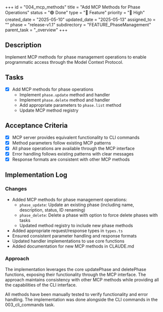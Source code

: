 +++
id = "004_mcp_methods"
title = "Add MCP Methods for Phase Operations"
status = "🟢 Done"
type = "🌟 Feature"
priority = "🔼 High"
created_date = "2025-05-10"
updated_date = "2025-05-13"
assigned_to = ""
phase = "release-v1.1"
subdirectory = "FEATURE_PhaseManagement"
parent_task = "_overview"
+++

## Description

Implement MCP methods for phase management operations to enable programmatic access through the Model Context Protocol.

## Tasks

- [x] Add MCP methods for phase operations
  - Implement `phase.update` method and handler
  - Implement `phase.delete` method and handler
  - Add appropriate parameters to `phase.list` method
  - Update MCP method registry

## Acceptance Criteria

- [x] MCP server provides equivalent functionality to CLI commands
- [x] Method parameters follow existing MCP patterns
- [x] All phase operations are available through the MCP interface
- [x] Error handling follows existing patterns with clear messages
- [x] Response formats are consistent with other MCP methods

## Implementation Log

### Changes

- Added MCP methods for phase management operations:
  - `phase_update`: Update an existing phase (including name, description, status, ID renaming)
  - `phase_delete`: Delete a phase with option to force delete phases with tasks
  - Updated method registry to include new phase methods
- Added appropriate request/response types in `types.ts`
- Ensured consistent parameter handling and response formats
- Updated handler implementations to use core functions
- Added documentation for new MCP methods in CLAUDE.md

### Approach

The implementation leverages the core updatePhase and deletePhase functions, exposing their functionality through the MCP interface. The approach maintains consistency with other MCP methods while providing all the capabilities of the CLI interface.

All methods have been manually tested to verify functionality and error handling. The implementation was done alongside the CLI commands in the 003_cli_commands task.
